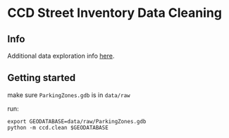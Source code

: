 # CCD Street Inventory Data Cleaning

## Info
Additional data exploration info [here](data/README.md).

## Getting started
make sure `ParkingZones.gdb` is in `data/raw`  

run:
```
export GEODATABASE=data/raw/ParkingZones.gdb
python -m ccd.clean $GEODATABASE
```